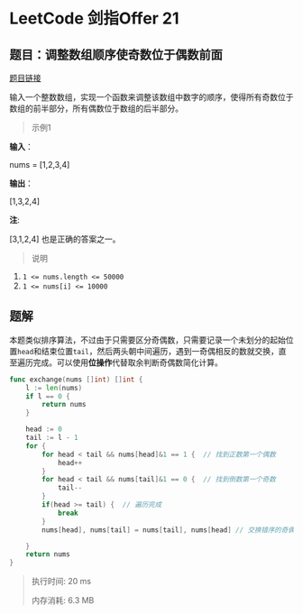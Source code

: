 # LeetCode 剑指Offer 21


<!--more-->

## 题目：调整数组顺序使奇数位于偶数前面

[题目链接](https://leetcode-cn.com/problems/diao-zheng-shu-zu-shun-xu-shi-qi-shu-wei-yu-ou-shu-qian-mian-lcof/)

输入一个整数数组，实现一个函数来调整该数组中数字的顺序，使得所有奇数位于数组的前半部分，所有偶数位于数组的后半部分。

> 示例1

**输入**：

nums = [1,2,3,4]

**输出**：

[1,3,2,4]

**注**: 

[3,1,2,4] 也是正确的答案之一。

> 说明

1. `1 <= nums.length <= 50000`
2. `1 <= nums[i] <= 10000`

## 题解

本题类似排序算法，不过由于只需要区分奇偶数，只需要记录一个未划分的起始位置`head`和结束位置`tail`，然后两头朝中间遍历，遇到一奇偶相反的数就交换，直至遍历完成。可以使用**位操作**代替取余判断奇偶数简化计算。

```go
func exchange(nums []int) []int {
	l := len(nums)
	if l == 0 {
		return nums
	}

	head := 0
	tail := l - 1
	for {
		for head < tail && nums[head]&1 == 1 {	// 找到正数第一个偶数
			head++
		}
		for head < tail && nums[tail]&1 == 0 {	// 找到倒数第一个奇数
			tail--
		}
		if(head >= tail) {	// 遍历完成
			break
		}
		nums[head], nums[tail] = nums[tail], nums[head]	// 交换错序的奇偶数

	}
	return nums
}
```

> 执行时间: 20 ms
>
> 内存消耗: 6.3 MB
